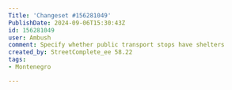 ```yaml
---
Title: 'Changeset #156281049'
PublishDate: 2024-09-06T15:30:43Z
id: 156281049
user: Ambush
comment: Specify whether public transport stops have shelters
created_by: StreetComplete_ee 58.22
tags:
- Montenegro

---
```


